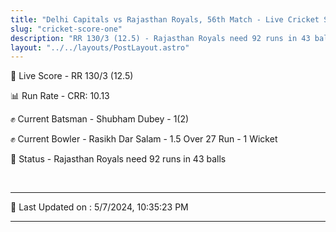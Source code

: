 ```yaml
---
title: "Delhi Capitals vs Rajasthan Royals, 56th Match - Live Cricket Score"
slug: "cricket-score-one"
description: "RR 130/3 (12.5) - Rajasthan Royals need 92 runs in 43 balls."
layout: "../../layouts/PostLayout.astro"
---
```


🔴 Live Score - RR 130/3 (12.5)  

📊 Run Rate - CRR: 10.13  

✊ Current Batsman - Shubham Dubey - 1(2)  

✊ Current Bowler - Rasikh Dar Salam - 1.5 Over 27 Run - 1 Wicket  

📑 Status - Rajasthan Royals need 92 runs in 43 balls

<br />

***

📝 Last Updated on : 5/7/2024, 10:35:23 PM

***

